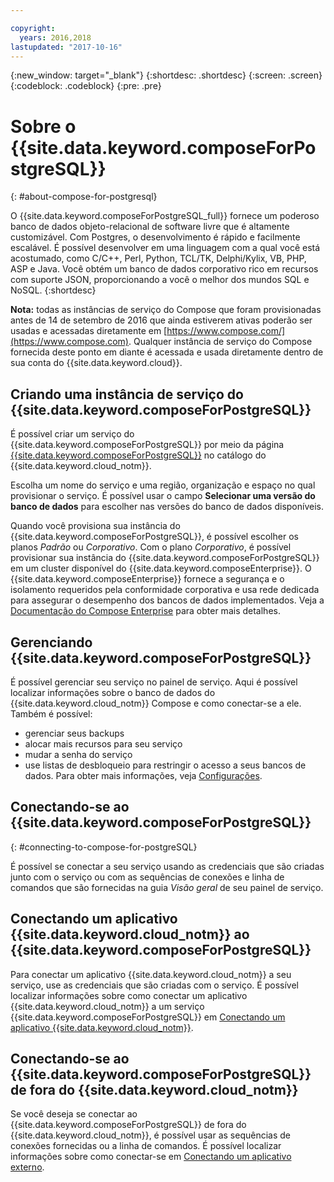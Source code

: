 ```yaml
---

copyright:
  years: 2016,2018
lastupdated: "2017-10-16"
---
```


{:new_window: target="_blank"}
{:shortdesc: .shortdesc}
{:screen: .screen}
{:codeblock: .codeblock}
{:pre: .pre}

# Sobre o {{site.data.keyword.composeForPostgreSQL}}
{: #about-compose-for-postgresql}

O {{site.data.keyword.composeForPostgreSQL_full}} fornece um poderoso banco
de dados objeto-relacional de software livre que é altamente customizável. Com Postgres, o
desenvolvimento é rápido e facilmente escalável. É possível desenvolver em uma linguagem
com a qual você está acostumado, como C/C++, Perl, Python, TCL/TK, Delphi/Kylix, VB, PHP,
ASP e Java. Você obtém um banco de dados corporativo rico em recursos com suporte JSON,
proporcionando a você o melhor dos mundos SQL e NoSQL.
{:shortdesc}

**Nota:** todas as instâncias de serviço do Compose que foram
provisionadas antes de 14 de setembro de 2016 que ainda estiverem ativas poderão ser
usadas e acessadas diretamente em
[https://www.compose.com/](https://www.compose.com). Qualquer instância de serviço do Compose fornecida deste ponto em diante é acessada e usada diretamente dentro de sua conta do {{site.data.keyword.cloud}}.

## Criando uma instância de serviço do {{site.data.keyword.composeForPostgreSQL}}

É possível criar um serviço do {{site.data.keyword.composeForPostgreSQL}} por meio da página [{{site.data.keyword.composeForPostgreSQL}}](https://console.{DomainName}/catalog/services/compose-for-postgresql/) no catálogo do {{site.data.keyword.cloud_notm}}.

Escolha um nome do serviço e uma região, organização e espaço no qual provisionar o serviço. É possível usar o campo **Selecionar uma versão do banco de dados** para escolher nas versões do banco de dados disponíveis.

Quando você provisiona sua instância do {{site.data.keyword.composeForPostgreSQL}}, é possível escolher os planos *Padrão* ou *Corporativo*. Com o plano *Corporativo*, é possível provisionar sua instância do {{site.data.keyword.composeForPostgreSQL}} em um cluster disponível do {{site.data.keyword.composeEnterprise}}. O {{site.data.keyword.composeEnterprise}} fornece a segurança e o isolamento requeridos pela conformidade corporativa e usa rede dedicada para assegurar o desempenho dos bancos de dados implementados. Veja a [Documentação do Compose Enterprise](../ComposeEnterprise/index.html) para obter mais detalhes.

## Gerenciando {{site.data.keyword.composeForPostgreSQL}}

É possível gerenciar seu serviço no painel de serviço. Aqui é possível localizar informações sobre o banco de dados do {{site.data.keyword.cloud_notm}} Compose e como conectar-se a ele. Também é possível:
- gerenciar seus backups
- alocar mais recursos para seu serviço
- mudar a senha do serviço
- use listas de desbloqueio para restringir o acesso a seus bancos de dados. 
Para obter mais informações, veja [Configurações](./dashboard-settings.html).

## Conectando-se ao {{site.data.keyword.composeForPostgreSQL}}
{: #connecting-to-compose-for-postgreSQL}

É possível se conectar a seu serviço usando as credenciais que são criadas junto com o serviço ou com as sequências de conexões e linha de comandos que são fornecidas na guia *Visão geral* de seu painel de serviço.

## Conectando um aplicativo {{site.data.keyword.cloud_notm}} ao {{site.data.keyword.composeForPostgreSQL}}

Para conectar um aplicativo {{site.data.keyword.cloud_notm}} a seu serviço, use as credenciais que são criadas com o serviço. É possível localizar informações sobre como conectar um aplicativo {{site.data.keyword.cloud_notm}} a um serviço {{site.data.keyword.composeForPostgreSQL}} em [Conectando um aplicativo {{site.data.keyword.cloud_notm}}](./connecting-bluemix-app.html).

## Conectando-se ao {{site.data.keyword.composeForPostgreSQL}} de fora do {{site.data.keyword.cloud_notm}}

Se você deseja se conectar ao {{site.data.keyword.composeForPostgreSQL}} de fora do {{site.data.keyword.cloud_notm}}, é possível usar as sequências de conexões fornecidas ou a linha de comandos. É possível localizar informações sobre como conectar-se em [Conectando um aplicativo externo](./connecting-external.html).
